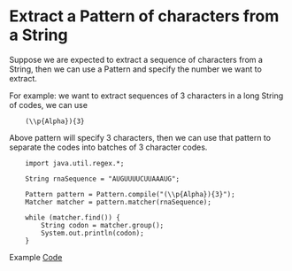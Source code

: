 # Extract a Pattern of characters from a String

Suppose we are expected to extract a sequence of characters from a String, then we can use a Pattern and specify the number we want to extract.

For example: we want to extract sequences of 3 characters in a long String of codes, we can use

        (\\p{Alpha}){3}

Above pattern will specify 3 characters, then we can use that pattern to separate the codes into batches of 3 character codes.

        import java.util.regex.*;

        String rnaSequence = "AUGUUUUCUUAAAUG";

        Pattern pattern = Pattern.compile("(\\p{Alpha}){3}");
        Matcher matcher = pattern.matcher(rnaSequence);
        
        while (matcher.find()) {
            String codon = matcher.group();
            System.out.println(codon);
        }

Example [Code](../JavaExamples/src/main/java/com/exercism/ProteinTranslator.java)

